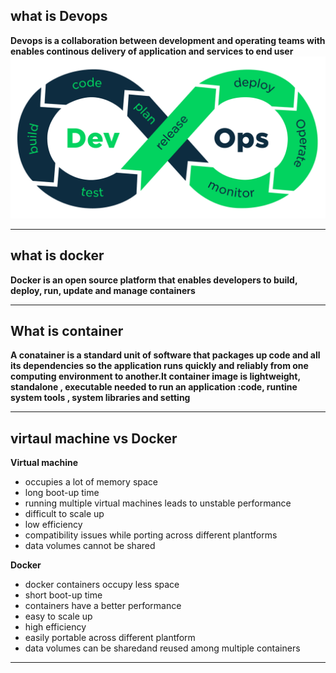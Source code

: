 ## what is Devops</br>
**Devops is a collaboration between development and operating teams with enables continous delivery of application and services to end user </br>**
![Devops_image](/images/devops.png)

---

## what is docker 

**Docker is an open source platform that enables developers to build, deploy, run, update and manage containers**</br>

---
## What is container

**A conatainer is a standard unit of software that packages up code and all its dependencies so the application runs quickly and reliably from one computing environment to another.It container image is lightweight, standalone , executable needed to run an application :code, runtine system tools , system libraries and setting</br>**

---

## virtaul machine vs Docker
**Virtual machine**</br>
-  occupies a lot of memory space
- long boot-up time
- running multiple virtual machines leads to unstable performance
- difficult to scale up 
- low efficiency
- compatibility issues while porting across different plantforms
- data volumes cannot be shared </br>

**Docker</br>**
- docker containers occupy less space
- short boot-up time
- containers have a better performance
- easy to scale up
- high efficiency
- easily portable across different plantform 
- data volumes can be sharedand reused among multiple containers

--- 




